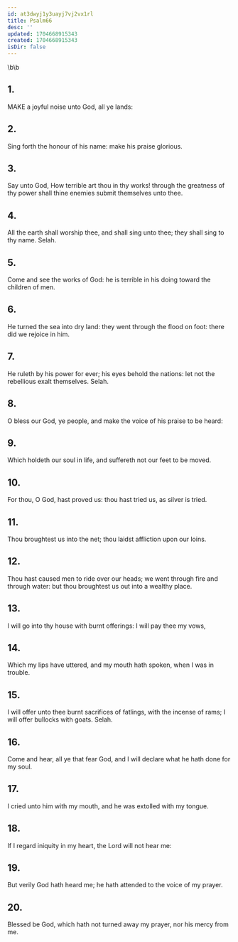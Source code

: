 ```yaml
---
id: at3dwyj1y3uayj7vj2vx1rl
title: Psalm66
desc: ''
updated: 1704668915343
created: 1704668915343
isDir: false
---
```

\b\b
## 1.
MAKE a joyful noise unto God, all ye lands:
## 2.
Sing forth the honour of his name: make his praise glorious.
## 3.
Say unto God, How terrible art thou in thy works!  through the greatness of thy power shall thine enemies submit themselves unto thee.
## 4.
All the earth shall worship thee, and shall sing unto thee; they shall sing to thy name.  Selah.
## 5.
Come and see the works of God: he is terrible in his doing toward the children of men.
## 6.
He turned the sea into dry land: they went through the flood on foot: there did we rejoice in him.
## 7.
He ruleth by his power for ever; his eyes behold the nations: let not the rebellious exalt themselves.  Selah.
## 8.
O bless our God, ye people, and make the voice of his praise to be heard:
## 9.
Which holdeth our soul in life, and suffereth not our feet to be moved.
## 10.
For thou, O God, hast proved us: thou hast tried us, as silver is tried.
## 11.
Thou broughtest us into the net; thou laidst affliction upon our loins.
## 12.
Thou hast caused men to ride over our heads; we went through fire and through water: but thou broughtest us out into a wealthy place.
## 13.
I will go into thy house with burnt offerings: I will pay thee my vows,
## 14.
Which my lips have uttered, and my mouth hath spoken, when I was in trouble.
## 15.
I will offer unto thee burnt sacrifices of fatlings, with the incense of rams; I will offer bullocks with goats.  Selah.
## 16.
Come and hear, all ye that fear God, and I will declare what he hath done for my soul.
## 17.
I cried unto him with my mouth, and he was extolled with my tongue.
## 18.
If I regard iniquity in my heart, the Lord will not hear me:
## 19.
But verily God hath heard me; he hath attended to the voice of my prayer.
## 20.
Blessed be God, which hath not turned away my prayer, nor his mercy from me.
